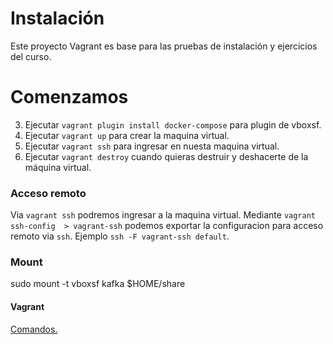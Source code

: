 # Instalación

Este proyecto Vagrant es base para las pruebas de instalación y ejercicios del curso.

# Comenzamos

3.  Ejecutar ```vagrant plugin install docker-compose```  para plugin de vboxsf.
3.  Ejecutar ```vagrant up```  para crear la maquina virtual.
4.  Ejecutar ```vagrant ssh``` para ingresar en nuesta maquina virtual.
5.  Ejecutar ```vagrant destroy``` cuando quieras destruir y deshacerte de la máquina virtual.



### Acceso remoto

Via  ```vagrant ssh``` podremos ingresar a la maquina virtual.
Mediante  ```vagrant ssh-config  > vagrant-ssh``` podemos exportar la configuracion para acceso remoto via ```ssh```.
Ejemplo  ```ssh -F vagrant-ssh default```.


### Mount
sudo mount -t vboxsf kafka $HOME/share


#### Vagrant
[Comandos.](https://www.vagrantup.com/docs/cli/)



